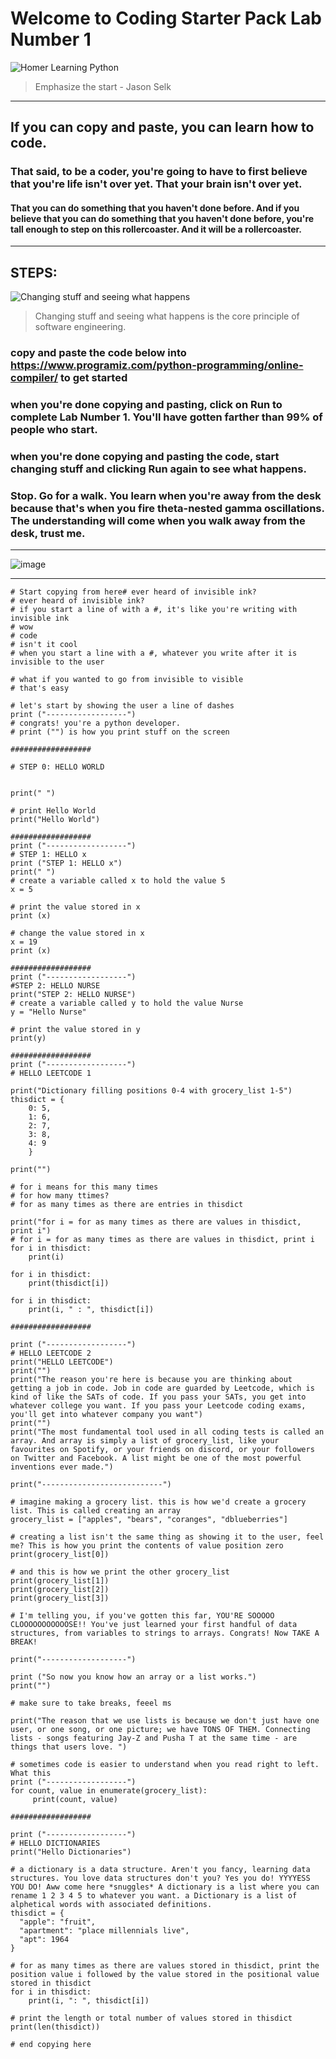 # Welcome to Coding Starter Pack Lab Number 1

![Homer Learning Python](https://media3.giphy.com/media/3o6MbhdrQxaTJxhOiQ/giphy.gif)

> Emphasize the start - Jason Selk
***

## If you can copy and paste, you can learn how to code.
### That said, to be a coder, you're going to have to first believe that you're life isn't over yet. That your brain isn't over yet.
#### That you can do something that you haven't done before. And if you believe that you can do something that you haven't done before, you're tall enough to step on this rollercoaster. And it will be  a rollercoaster.

***
## STEPS:

![Changing stuff and seeing what happens](https://pbs.twimg.com/media/EPz8GQTXsAIBfsy.jpg)
> Changing stuff and seeing what happens is the core principle of software engineering. 

### copy and paste the code below into https://www.programiz.com/python-programming/online-compiler/ to get started
### when you're done copying and pasting, click on Run to complete Lab Number 1. You'll have gotten farther than 99% of people who start.
### when you're done copying and pasting the code, start changing stuff and clicking Run again to see what happens.
### Stop. Go for a walk. You learn when you're away from the desk because that's when you fire theta-nested gamma oscillations. The understanding will come when you walk away from the desk, trust me.

***

![image](https://user-images.githubusercontent.com/45397093/162582764-b3797b4a-aadc-417d-960f-38b8ffb040ad.png)

***

```
# Start copying from here# ever heard of invisible ink?
# ever heard of invisible ink?
# if you start a line of with a #, it's like you're writing with invisible ink
# wow
# code
# isn't it cool
# when you start a line with a #, whatever you write after it is invisible to the user

# what if you wanted to go from invisible to visible
# that's easy

# let's start by showing the user a line of dashes
print ("------------------")
# congrats! you're a python developer.
# print ("") is how you print stuff on the screen

##################

# STEP 0: HELLO WORLD


print(" ")

# print Hello World
print("Hello World")

##################
print ("------------------")
# STEP 1: HELLO x
print ("STEP 1: HELLO x")
print(" ")
# create a variable called x to hold the value 5
x = 5

# print the value stored in x
print (x)

# change the value stored in x
x = 19
print (x)

##################
print ("------------------")
#STEP 2: HELLO NURSE
print("STEP 2: HELLO NURSE")
# create a variable called y to hold the value Nurse
y = "Hello Nurse"

# print the value stored in y
print(y)

##################
print ("------------------")
# HELLO LEETCODE 1

print("Dictionary filling positions 0-4 with grocery_list 1-5")
thisdict = {
    0: 5,
    1: 6,
    2: 7,
    3: 8,
    4: 9
    }

print("")

# for i means for this many times
# for how many ttimes?
# for as many times as there are entries in thisdict

print("for i = for as many times as there are values in thisdict, print i")
# for i = for as many times as there are values in thisdict, print i
for i in thisdict:
    print(i)
    
for i in thisdict:
    print(thisdict[i])
    
for i in thisdict:
    print(i, " : ", thisdict[i])

##################

print ("------------------")
# HELLO LEETCODE 2
print("HELLO LEETCODE")
print("")
print("The reason you're here is because you are thinking about getting a job in code. Job in code are guarded by Leetcode, which is kind of like the SATs of code. If you pass your SATs, you get into whatever college you want. If you pass your Leetcode coding exams, you'll get into whatever company you want")
print("")
print("The most fundamental tool used in all coding tests is called an array. And array is simply a list of grocery_list, like your favourites on Spotify, or your friends on discord, or your followers on Twitter and Facebook. A list might be one of the most powerful inventions ever made.")

print("---------------------------")

# imagine making a grocery list. this is how we'd create a grocery list. This is called creating an array
grocery_list = ["apples", "bears", "coranges", "dblueberries"]

# creating a list isn't the same thing as showing it to the user, feel me? This is how you print the contents of value position zero
print(grocery_list[0])

# and this is how we print the other grocery_list
print(grocery_list[1])
print(grocery_list[2])
print(grocery_list[3])

# I'm telling you, if you've gotten this far, YOU'RE SOOOOO CLOOOOOOOOOOOSE!! You've just learned your first handful of data structures, from variables to strings to arrays. Congrats! Now TAKE A BREAK!

print("-------------------")

print ("So now you know how an array or a list works.")
print("")

# make sure to take breaks, feeel ms

print("The reason that we use lists is because we don't just have one user, or one song, or one picture; we have TONS OF THEM. Connecting lists - songs featuring Jay-Z and Pusha T at the same time - are things that users love. ")

# sometimes code is easier to understand when you read right to left. What this 
print ("------------------")
for count, value in enumerate(grocery_list):
     print(count, value)

##################

print ("------------------")
# HELLO DICTIONARIES
print("Hello Dictionaries")

# a dictionary is a data structure. Aren't you fancy, learning data structures. You love data structures don't you? Yes you do! YYYYESS YOU DO! Aww come here *snuggles* A dictionary is a list where you can rename 1 2 3 4 5 to whatever you want. a Dictionary is a list of alphetical words with associated definitions.
thisdict = {
  "apple": "fruit",
  "apartment": "place millennials live",
  "apt": 1964
}

# for as many times as there are values stored in thisdict, print the position value i followed by the value stored in the positional value stored in thisdict
for i in thisdict:
    print(i, ": ", thisdict[i])

# print the length or total number of values stored in thisdict    
print(len(thisdict))

# end copying here


```
